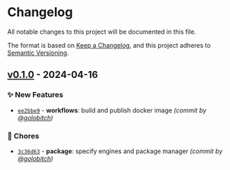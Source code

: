 # Changelog

All notable changes to this project will be documented in this file.

The format is based on [Keep a Changelog](https://keepachangelog.com/en/1.0.0/),
and this project adheres to [Semantic Versioning](https://semver.org/spec/v2.0.0.html).

## [v0.1.0] - 2024-04-16

### :sparkles: New Features

- [`ee2bbe9`](https://github.com/interledger/interledger-pay/commit/ee2bbe9b2753e6593f562daca879540e35d9d47c) - **workflows**: build and publish docker image _(commit by [@golobitch](https://github.com/golobitch))_

### :wrench: Chores

- [`3c36d63`](https://github.com/interledger/interledger-pay/commit/3c36d63145df04bede8832b87fb6572f73556793) - **package**: specify engines and package manager _(commit by [@golobitch](https://github.com/golobitch))_

[v0.1.0]: https://github.com/interledger/interledger-pay/compare/v0.0.1...v0.1.0
